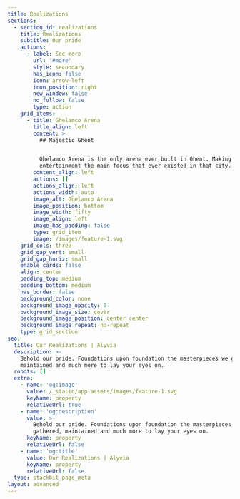 ```yaml
---
title: Realizations
sections:
  - section_id: realizations
    title: Realizations
    subtitle: Our pride
    actions:
      - label: See more
        url: '#more'
        style: secondary
        has_icon: false
        icon: arrow-left
        icon_position: right
        new_window: false
        no_follow: false
        type: action
    grid_items:
      - title: Ghelamco Arena
        title_align: left
        content: >
          ## Majestic Ghent


          Ghelamco Arena is the only arena ever built in Ghent. Making
          entertainment the main focus that ever existed in that city.
        content_align: left
        actions: []
        actions_align: left
        actions_width: auto
        image_alt: Ghelamco Arena
        image_position: bottom
        image_width: fifty
        image_align: left
        image_has_padding: false
        type: grid_item
        image: /images/feature-1.svg
    grid_cols: three
    grid_gap_vert: small
    grid_gap_horiz: small
    enable_cards: false
    align: center
    padding_top: medium
    padding_bottom: medium
    has_border: false
    background_color: none
    background_image_opacity: 0
    background_image_size: cover
    background_image_position: center center
    background_image_repeat: no-repeat
    type: grid_section
seo:
  title: Our Realizations | Alyvia
  description: >-
    Behold our pride. Foundations upon foundation the masterpieces we gathered,
    maintained and much more to lay your eyes on.
  robots: []
  extra:
    - name: 'og:image'
      value: /_static/app-assets/images/feature-1.svg
      keyName: property
      relativeUrl: true
    - name: 'og:description'
      value: >-
        Behold our pride. Foundations upon foundation the masterpieces we
        gathered, maintained and much more to lay your eyes on.
      keyName: property
      relativeUrl: false
    - name: 'og:title'
      value: Our Realizations | Alyvia
      keyName: property
      relativeUrl: false
  type: stackbit_page_meta
layout: advanced
---
```

